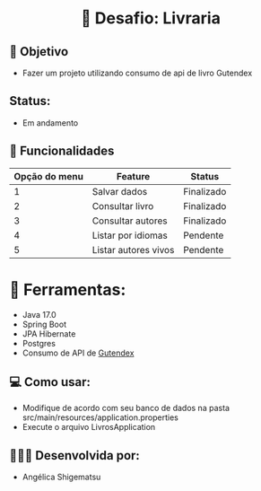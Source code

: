 # <h1 align="center">  📖 Desafio: Livraria </h1>

## 🏹 Objetivo
- Fazer um projeto utilizando consumo de api de livro Gutendex

## Status:
- Em andamento

## 🧩 Funcionalidades

| Opção do menu | Feature  | Status |
| ------------- | ------------- |  ------------ |
| 1 | Salvar dados | Finalizado | 
| 2 | Consultar livro  | Finalizado |
| 3 | Consultar autores | Finalizado |
| 4 | Listar por idiomas | Pendente |
| 5 | Listar autores vivos | Pendente |

# 🔨 Ferramentas:
- Java 17.0
- Spring Boot
- JPA Hibernate
- Postgres
- Consumo de API de <a href="https://gutendex.com" target="_blank">Gutendex</a>

## 💻 Como usar:
- Modifique de acordo com seu banco de dados na pasta
  src/main/resources/application.properties
- Execute o arquivo LivrosApplication

## 👩🏻‍💻 Desenvolvida por: 
- Angélica Shigematsu
